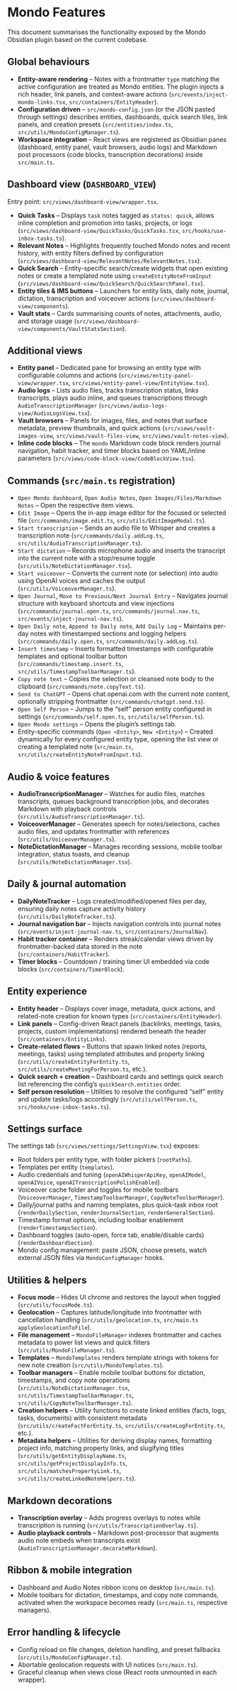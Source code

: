 # Mondo Features

This document summarises the functionality exposed by the Mondo Obsidian plugin based on the current codebase.

## Global behaviours

- **Entity-aware rendering** – Notes with a frontmatter `type` matching the active configuration are treated as Mondo entities. The plugin injects a rich header, link panels, and context-aware actions (`src/events/inject-mondo-links.tsx`, `src/containers/EntityHeader`).
- **Configuration driven** – `src/mondo-config.json` (or the JSON pasted through settings) describes entities, dashboards, quick search tiles, link panels, and creation presets (`src/entities/index.ts`, `src/utils/MondoConfigManager.ts`).
- **Workspace integration** – React views are registered as Obsidian panes (dashboard, entity panel, vault browsers, audio logs) and Markdown post processors (code blocks, transcription decorations) inside `src/main.ts`.

## Dashboard view (`DASHBOARD_VIEW`)

Entry point: `src/views/dashboard-view/wrapper.tsx`.

- **Quick Tasks** – Displays `task` notes tagged as `status: quick`, allows inline completion and promotion into tasks, projects, or logs (`src/views/dashboard-view/QuickTasks/QuickTasks.tsx`, `src/hooks/use-inbox-tasks.ts`).
- **Relevant Notes** – Highlights frequently touched Mondo notes and recent history, with entity filters defined by configuration (`src/views/dashboard-view/RelevantNotes/RelevantNotes.tsx`).
- **Quick Search** – Entity-specific search/create widgets that open existing notes or create a templated note using `createEntityNoteFromInput` (`src/views/dashboard-view/QuickSearch/QuickSearchPanel.tsx`).
- **Entity tiles & IMS buttons** – Launchers for entity lists, daily note, journal, dictation, transcription and voiceover actions (`src/views/dashboard-view/components`).
- **Vault stats** – Cards summarising counts of notes, attachments, audio, and storage usage (`src/views/dashboard-view/components/VaultStatsSection`).

## Additional views

- **Entity panel** – Dedicated pane for browsing an entity type with configurable columns and actions (`src/views/entity-panel-view/wrapper.tsx`, `src/views/entity-panel-view/EntityView.tsx`).
- **Audio logs** – Lists audio files, tracks transcription status, links transcripts, plays audio inline, and queues transcriptions through `AudioTranscriptionManager` (`src/views/audio-logs-view/AudioLogsView.tsx`).
- **Vault browsers** – Panels for images, files, and notes that surface metadata, preview thumbnails, and quick actions (`src/views/vault-images-view`, `src/views/vault-files-view`, `src/views/vault-notes-view`).
- **Inline code blocks** – The `mondo` Markdown code block renders journal navigation, habit tracker, and timer blocks based on YAML/inline parameters (`src/views/code-block-view/CodeBlockView.tsx`).

## Commands (`src/main.ts` registration)

- `Open Mondo dashboard`, `Open Audio Notes`, `Open Images/Files/Markdown Notes` – Open the respective item views.
- `Edit Image` – Opens the in-app image editor for the focused or selected file (`src/commands/image.edit.ts`, `src/utils/EditImageModal.ts`).
- `Start transcription` – Sends an audio file to Whisper and creates a transcription note (`src/commands/daily.addLog.ts`, `src/utils/AudioTranscriptionManager.ts`).
- `Start dictation` – Records microphone audio and inserts the transcript into the current note with a stop/resume toggle (`src/utils/NoteDictationManager.tsx`).
- `Start voiceover` – Converts the current note (or selection) into audio using OpenAI voices and caches the output (`src/utils/VoiceoverManager.ts`).
- `Open Journal`, `Move to Previous/Next Journal Entry` – Navigates journal structure with keyboard shortcuts and view injections (`src/commands/journal.open.ts`, `src/commands/journal.nav.ts`, `src/events/inject-journal-nav.ts`).
- `Open Daily note`, `Append to Daily note`, `Add Daily Log` – Maintains per-day notes with timestamped sections and logging helpers (`src/commands/daily.open.ts`, `src/commands/daily.addLog.ts`).
- `Insert timestamp` – Inserts formatted timestamps with configurable templates and optional toolbar button (`src/commands/timestamp.insert.ts`, `src/utils/TimestampToolbarManager.ts`).
- `Copy note text` – Copies the selection or cleansed note body to the clipboard (`src/commands/note.copyText.ts`).
- `Send to ChatGPT` – Opens chat.openai.com with the current note content, optionally stripping frontmatter (`src/commands/chatgpt.send.ts`).
- `Open Self Person` – Jumps to the “self” person entity configured in settings (`src/commands/self.open.ts`, `src/utils/selfPerson.ts`).
- `Open Mondo settings` – Opens the plugin’s settings tab.
- Entity-specific commands (`Open <Entity>`, `New <Entity>`) – Created dynamically for every configured entity type, opening the list view or creating a templated note (`src/main.ts`, `src/utils/createEntityNoteFromInput.ts`).

## Audio & voice features

- **AudioTranscriptionManager** – Watches for audio files, matches transcripts, queues background transcription jobs, and decorates Markdown with playback controls (`src/utils/AudioTranscriptionManager.ts`).
- **VoiceoverManager** – Generates speech for notes/selections, caches audio files, and updates frontmatter with references (`src/utils/VoiceoverManager.ts`).
- **NoteDictationManager** – Manages recording sessions, mobile toolbar integration, status toasts, and cleanup (`src/utils/NoteDictationManager.tsx`).

## Daily & journal automation

- **DailyNoteTracker** – Logs created/modified/opened files per day, ensuring daily notes capture activity history (`src/utils/DailyNoteTracker.ts`).
- **Journal navigation bar** – Injects navigation controls into journal notes (`src/events/inject-journal-nav.ts`, `src/containers/JournalNav`).
- **Habit tracker container** – Renders streak/calendar views driven by frontmatter-backed data stored in the note (`src/containers/HabitTracker`).
- **Timer blocks** – Countdown / training timer UI embedded via code blocks (`src/containers/TimerBlock`).

## Entity experience

- **Entity header** – Displays cover image, metadata, quick actions, and related-note creation for known types (`src/containers/EntityHeader`).
- **Link panels** – Config-driven React panels (backlinks, meetings, tasks, projects, custom implementations) rendered beneath the header (`src/containers/EntityLinks`).
- **Create-related flows** – Buttons that spawn linked notes (reports, meetings, tasks) using templated attributes and property linking (`src/utils/createEntityForEntity.ts`, `src/utils/createMeetingForPerson.ts`, etc.).
- **Quick search + creation** – Dashboard cards and settings quick search list referencing the config’s `quickSearch.entities` order.
- **Self person resolution** – Utilities to resolve the configured “self” entity and update tasks/logs accordingly (`src/utils/selfPerson.ts`, `src/hooks/use-inbox-tasks.ts`).

## Settings surface

The settings tab (`src/views/settings/SettingsView.tsx`) exposes:

- Root folders per entity type, with folder pickers (`rootPaths`).
- Templates per entity (`templates`).
- Audio credentials and tuning (`openAIWhisperApiKey`, `openAIModel`, `openAIVoice`, `openAITranscriptionPolishEnabled`).
- Voiceover cache folder and toggles for mobile toolbars (`VoiceoverManager`, `TimestampToolbarManager`, `CopyNoteToolbarManager`).
- Daily/journal paths and naming templates, plus quick-task inbox root (`renderDailySection`, `renderJournalSection`, `renderGeneralSection`).
- Timestamp format options, including toolbar enablement (`renderTimestampsSection`).
- Dashboard toggles (auto-open, force tab, enable/disable cards) (`renderDashboardSection`).
- Mondo config management: paste JSON, choose presets, watch external JSON files via `MondoConfigManager` hooks.

## Utilities & helpers

- **Focus mode** – Hides UI chrome and restores the layout when toggled (`src/utils/focusMode.ts`).
- **Geolocation** – Captures latitude/longitude into frontmatter with cancellation handling (`src/utils/geolocation.ts`, `src/main.ts` `applyGeolocationToFile`).
- **File management** – `MondoFileManager` indexes frontmatter and caches metadata to power list views and quick filters (`src/utils/MondoFileManager.ts`).
- **Templates** – `MondoTemplates` renders template strings with tokens for new note creation (`src/utils/MondoTemplates.ts`).
- **Toolbar managers** – Enable mobile toolbar buttons for dictation, timestamps, and copy note operations (`src/utils/NoteDictationManager.tsx`, `src/utils/TimestampToolbarManager.ts`, `src/utils/CopyNoteToolbarManager.ts`).
- **Creation helpers** – Utility functions to create linked entities (facts, logs, tasks, documents) with consistent metadata (`src/utils/createFactForEntity.ts`, `src/utils/createLogForEntity.ts`, etc.).
- **Metadata helpers** – Utilities for deriving display names, formatting project info, matching property links, and slugifying titles (`src/utils/getEntityDisplayName.ts`, `src/utils/getProjectDisplayInfo.ts`, `src/utils/matchesPropertyLink.ts`, `src/utils/createLinkedNoteHelpers.ts`).

## Markdown decorations

- **Transcription overlay** – Adds progress overlays to notes while transcription is running (`src/utils/TranscriptionOverlay.ts`).
- **Audio playback controls** – Markdown post-processor that augments audio note embeds when transcripts exist (`AudioTranscriptionManager.decorateMarkdown`).

## Ribbon & mobile integration

- Dashboard and Audio Notes ribbon icons on desktop (`src/main.ts`).
- Mobile toolbars for dictation, timestamps, and copy note commands, activated when the workspace becomes ready (`src/main.ts`, respective managers).

## Error handling & lifecycle

- Config reload on file changes, deletion handling, and preset fallbacks (`src/utils/MondoConfigManager.ts`).
- Abortable geolocation requests with UI notices (`src/main.ts`).
- Graceful cleanup when views close (React roots unmounted in each wrapper).
